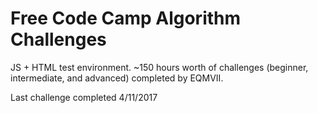 # Free Code Camp Algorithm Challenges

JS + HTML test environment. ~150 hours worth of challenges (beginner, intermediate, and advanced) completed by EQMVII.

Last challenge completed 4/11/2017
